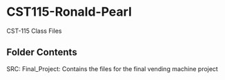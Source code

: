# CST115-Ronald-Pearl
CST-115 Class Files
## Folder Contents
SRC:
	Final_Project: Contains the files for the final vending machine project
	 